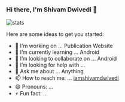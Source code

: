 ### Hi there, I'm Shivam Dwivedi 👋
![stats](https://github-readme-stats.vercel.app/api?username=imshivamdwivedi&&show_icons=true&title_color=ffffff&icon_color=bb2acf&text_color=daf7dc&bg_color=151515)

Here are some ideas to get you started:

- 🔭 I'm working on ... Publication Website
- 🌱 I’m currently learning ... Android
- 👯 I’m looking to collaborate on ... Android
- 🤔 I’m looking for help with ... 
- 💬 Ask me about ... Anything
- 📫 How to reach me: ... [iamshivamdwivedi](https://www.instagram.com/iamshivamdwivedi/)
- 😄 Pronouns: ... 
- ⚡ Fun fact: ...
